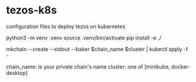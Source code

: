 # tezos-k8s
configuration files to deploy tezos on kubernetes

python3 -m venv .venv
source .venv/bin/activate
pip install -e ./

mkchain --create --stdout --baker $chain_name $cluster | kubectl apply -f -

chain_name: is your private chain's name
cluster: one of [minikube, docker-desktop]
